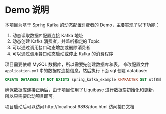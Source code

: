 # Demo 说明

本项目为基于 Spring Kafka 的动态配置消费者的 Demo，主要实现了以下功能：

1. 动态读取数据库配置连接 Kafka 地址
2. 动态创建 Kafka 消费者，并监听指定的 Topic
3. 可以通过调用接口动态增加或删除消费者
4. 可以通过调用接口动态启动或停止 Kafka 的消费程序

项目需要依赖 MySQL 数据库，所以需要先创建数据库和表。
修改配置文件 `application.yml` 中的数据库连接信息，然后执行下面 sql 创建 database:

```sql
CREATE DATABASE IF NOT EXISTS spring_kafka_example CHARACTER SET utf8mb4 COLLATE utf8mb4_unicode_ci;
```

确保数据库连接正确后，由于项目使用了 Liquibase 进行数据库初始化和更新，所以只需要启动项目即可。

项目启动后可以访问 http://localhost:9898/doc.html 访问接口文档
